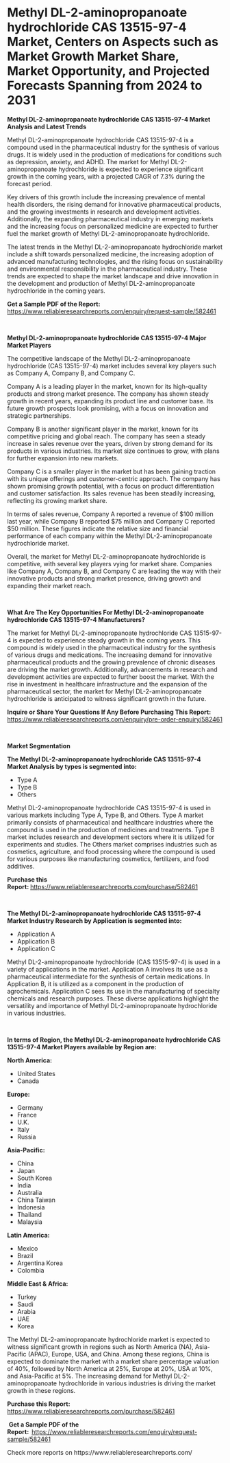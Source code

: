 <p><h1>Methyl DL-2-aminopropanoate hydrochloride CAS 13515-97-4 Market, Centers on Aspects such as Market Growth Market Share, Market Opportunity, and Projected Forecasts Spanning from 2024 to 2031</h1></p><p><strong>Methyl DL-2-aminopropanoate hydrochloride CAS 13515-97-4 Market Analysis and Latest Trends</strong></p>
<p><p>Methyl DL-2-aminopropanoate hydrochloride CAS 13515-97-4 is a compound used in the pharmaceutical industry for the synthesis of various drugs. It is widely used in the production of medications for conditions such as depression, anxiety, and ADHD. The market for Methyl DL-2-aminopropanoate hydrochloride is expected to experience significant growth in the coming years, with a projected CAGR of 7.3% during the forecast period.</p><p>Key drivers of this growth include the increasing prevalence of mental health disorders, the rising demand for innovative pharmaceutical products, and the growing investments in research and development activities. Additionally, the expanding pharmaceutical industry in emerging markets and the increasing focus on personalized medicine are expected to further fuel the market growth of Methyl DL-2-aminopropanoate hydrochloride.</p><p>The latest trends in the Methyl DL-2-aminopropanoate hydrochloride market include a shift towards personalized medicine, the increasing adoption of advanced manufacturing technologies, and the rising focus on sustainability and environmental responsibility in the pharmaceutical industry. These trends are expected to shape the market landscape and drive innovation in the development and production of Methyl DL-2-aminopropanoate hydrochloride in the coming years.</p></p>
<p><strong>Get a Sample PDF of the Report:&nbsp;</strong> <a href="https://www.reliableresearchreports.com/enquiry/request-sample/582461">https://www.reliableresearchreports.com/enquiry/request-sample/582461</a></p>
<p>&nbsp;</p>
<p><strong>Methyl DL-2-aminopropanoate hydrochloride CAS 13515-97-4 Major Market Players</strong></p>
<p><p>The competitive landscape of the Methyl DL-2-aminopropanoate hydrochloride (CAS 13515-97-4) market includes several key players such as Company A, Company B, and Company C. </p><p>Company A is a leading player in the market, known for its high-quality products and strong market presence. The company has shown steady growth in recent years, expanding its product line and customer base. Its future growth prospects look promising, with a focus on innovation and strategic partnerships.</p><p>Company B is another significant player in the market, known for its competitive pricing and global reach. The company has seen a steady increase in sales revenue over the years, driven by strong demand for its products in various industries. Its market size continues to grow, with plans for further expansion into new markets.</p><p>Company C is a smaller player in the market but has been gaining traction with its unique offerings and customer-centric approach. The company has shown promising growth potential, with a focus on product differentiation and customer satisfaction. Its sales revenue has been steadily increasing, reflecting its growing market share.</p><p>In terms of sales revenue, Company A reported a revenue of $100 million last year, while Company B reported $75 million and Company C reported $50 million. These figures indicate the relative size and financial performance of each company within the Methyl DL-2-aminopropanoate hydrochloride market.</p><p>Overall, the market for Methyl DL-2-aminopropanoate hydrochloride is competitive, with several key players vying for market share. Companies like Company A, Company B, and Company C are leading the way with their innovative products and strong market presence, driving growth and expanding their market reach.</p></p>
<p>&nbsp;</p>
<p><strong>What Are The Key Opportunities For Methyl DL-2-aminopropanoate hydrochloride CAS 13515-97-4 Manufacturers?</strong></p>
<p><p>The market for Methyl DL-2-aminopropanoate hydrochloride CAS 13515-97-4 is expected to experience steady growth in the coming years. This compound is widely used in the pharmaceutical industry for the synthesis of various drugs and medications. The increasing demand for innovative pharmaceutical products and the growing prevalence of chronic diseases are driving the market growth. Additionally, advancements in research and development activities are expected to further boost the market. With the rise in investment in healthcare infrastructure and the expansion of the pharmaceutical sector, the market for Methyl DL-2-aminopropanoate hydrochloride is anticipated to witness significant growth in the future.</p></p>
<p><strong>Inquire or Share Your Questions If Any Before Purchasing This Report:</strong> <a href="https://www.reliableresearchreports.com/enquiry/pre-order-enquiry/582461">https://www.reliableresearchreports.com/enquiry/pre-order-enquiry/582461</a></p>
<p>&nbsp;</p>
<p><strong>Market Segmentation</strong></p>
<p><strong>The Methyl DL-2-aminopropanoate hydrochloride CAS 13515-97-4 Market Analysis by types is segmented into:</strong></p>
<p><ul><li>Type A</li><li>Type B</li><li>Others</li></ul></p>
<p><p>Methyl DL-2-aminopropanoate hydrochloride CAS 13515-97-4 is used in various markets including Type A, Type B, and Others. Type A market primarily consists of pharmaceutical and healthcare industries where the compound is used in the production of medicines and treatments. Type B market includes research and development sectors where it is utilized for experiments and studies. The Others market comprises industries such as cosmetics, agriculture, and food processing where the compound is used for various purposes like manufacturing cosmetics, fertilizers, and food additives.</p></p>
<p><strong>Purchase this Report:&nbsp;</strong><a href="https://www.reliableresearchreports.com/purchase/582461">https://www.reliableresearchreports.com/purchase/582461</a></p>
<p>&nbsp;</p>
<p><strong>The Methyl DL-2-aminopropanoate hydrochloride CAS 13515-97-4 Market Industry Research by Application is segmented into:</strong></p>
<p><ul><li>Application A</li><li>Application B</li><li>Application C</li></ul></p>
<p><p>Methyl DL-2-aminopropanoate hydrochloride (CAS 13515-97-4) is used in a variety of applications in the market. Application A involves its use as a pharmaceutical intermediate for the synthesis of certain medications. In Application B, it is utilized as a component in the production of agrochemicals. Application C sees its use in the manufacturing of specialty chemicals and research purposes. These diverse applications highlight the versatility and importance of Methyl DL-2-aminopropanoate hydrochloride in various industries.</p></p>
<p>&nbsp;</p>
<p><strong>In terms of Region, the Methyl DL-2-aminopropanoate hydrochloride CAS 13515-97-4 Market Players available by Region are:</strong></p>
<p>
    <p> <strong> North America: </strong>
        <ul>
            <li>United States</li>
            <li>Canada</li>
        </ul>
        </p> 
    <p> <strong> Europe: </strong>
        <ul>
            <li>Germany</li>
            <li>France</li>
            <li>U.K.</li>
            <li>Italy</li>
            <li>Russia</li>
        </ul>
        </p> 
    <p> <strong> Asia-Pacific: </strong>
        <ul>
            <li>China</li>
            <li>Japan</li>
            <li>South Korea</li>
            <li>India</li>
            <li>Australia</li>
            <li>China Taiwan</li>
            <li>Indonesia</li>
            <li>Thailand</li>
            <li>Malaysia</li>
        </ul>
        </p> 
    <p> <strong> Latin America: </strong>
        <ul>
            <li>Mexico</li>
            <li>Brazil</li>
            <li>Argentina Korea</li>
            <li>Colombia</li>
        </ul>
        </p> 
    <p> <strong> Middle East & Africa: </strong>
        <ul>
            <li>Turkey</li>
            <li>Saudi</li>
            <li>Arabia</li>
            <li>UAE</li>
            <li>Korea</li>
        </ul>
    </p>
    </p>
<p><p>The Methyl DL-2-aminopropanoate hydrochloride market is expected to witness significant growth in regions such as North America (NA), Asia-Pacific (APAC), Europe, USA, and China. Among these regions, China is expected to dominate the market with a market share percentage valuation of 40%, followed by North America at 25%, Europe at 20%, USA at 10%, and Asia-Pacific at 5%. The increasing demand for Methyl DL-2-aminopropanoate hydrochloride in various industries is driving the market growth in these regions.</p></p>
<p><strong>Purchase this Report: </strong><a href="https://www.reliableresearchreports.com/purchase/582461">https://www.reliableresearchreports.com/purchase/582461</a></p>
<p>&nbsp;<strong>Get a Sample PDF of the Report:&nbsp;&nbsp;</strong><a href="https://www.reliableresearchreports.com/enquiry/request-sample/582461">https://www.reliableresearchreports.com/enquiry/request-sample/582461</a></p>
<p><strong></strong></p>
<p>Check more reports on https://www.reliableresearchreports.com/</p>